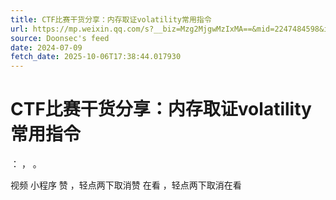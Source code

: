 ```yaml
---
title: CTF比赛干货分享：内存取证volatility常用指令
url: https://mp.weixin.qq.com/s?__biz=Mzg2MjgwMzIxMA==&mid=2247484598&idx=1&sn=a99819f582081b4ba356d303da6d2b72
source: Doonsec's feed
date: 2024-07-09
fetch_date: 2025-10-06T17:38:44.017930
---
```


# CTF比赛干货分享：内存取证volatility常用指令

：
，
。

视频
小程序
赞
，轻点两下取消赞
在看
，轻点两下取消在看